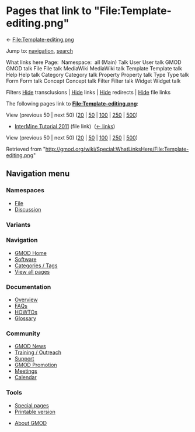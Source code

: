 <div id="mw-page-base" class="noprint">

</div>

<div id="mw-head-base" class="noprint">

</div>

<div id="content" class="mw-body" role="main">

<span id="top"></span>

<div id="mw-js-message" style="display:none;">

</div>



# <span dir="auto">Pages that link to "File:Template-editing.png"</span>

<div id="bodyContent">

<div id="contentSub">

←
[File:Template-editing.png](/wiki/File:Template-editing.png "File:Template-editing.png")

</div>

<div id="jump-to-nav" class="mw-jump">

Jump to: [navigation](#mw-navigation), [search](#p-search)

</div>

<div id="mw-content-text">

What links here Page:  Namespace:  all (Main) Talk User User talk GMOD
GMOD talk File File talk MediaWiki MediaWiki talk Template Template talk
Help Help talk Category Category talk Property Property talk Type Type
talk Form Form talk Concept Concept talk Filter Filter talk Widget
Widget talk

Filters
[Hide](/mediawiki/index.php?title=Special:WhatLinksHere/File:Template-editing.png&hidetrans=1 "Special:WhatLinksHere/File:Template-editing.png")
transclusions \|
[Hide](/mediawiki/index.php?title=Special:WhatLinksHere/File:Template-editing.png&hidelinks=1 "Special:WhatLinksHere/File:Template-editing.png")
links \|
[Hide](/mediawiki/index.php?title=Special:WhatLinksHere/File:Template-editing.png&hideredirs=1 "Special:WhatLinksHere/File:Template-editing.png")
redirects \|
[Hide](/mediawiki/index.php?title=Special:WhatLinksHere/File:Template-editing.png&hideimages=1 "Special:WhatLinksHere/File:Template-editing.png")
file links

The following pages link to
**[File:Template-editing.png](/wiki/File:Template-editing.png "File:Template-editing.png")**:

View (previous 50 \| next 50)
([20](/mediawiki/index.php?title=Special:WhatLinksHere/File:Template-editing.png&limit=20 "Special:WhatLinksHere/File:Template-editing.png")
\|
[50](/mediawiki/index.php?title=Special:WhatLinksHere/File:Template-editing.png&limit=50 "Special:WhatLinksHere/File:Template-editing.png")
\|
[100](/mediawiki/index.php?title=Special:WhatLinksHere/File:Template-editing.png&limit=100 "Special:WhatLinksHere/File:Template-editing.png")
\|
[250](/mediawiki/index.php?title=Special:WhatLinksHere/File:Template-editing.png&limit=250 "Special:WhatLinksHere/File:Template-editing.png")
\|
[500](/mediawiki/index.php?title=Special:WhatLinksHere/File:Template-editing.png&limit=500 "Special:WhatLinksHere/File:Template-editing.png"))

- [InterMine Tutorial
  2011](/wiki/InterMine_Tutorial_2011 "InterMine Tutorial 2011") (file
  link) ‎ <span class="mw-whatlinkshere-tools">([←
  links](/mediawiki/index.php?title=Special:WhatLinksHere&target=InterMine+Tutorial+2011 "Special:WhatLinksHere"))</span>

View (previous 50 \| next 50)
([20](/mediawiki/index.php?title=Special:WhatLinksHere/File:Template-editing.png&limit=20 "Special:WhatLinksHere/File:Template-editing.png")
\|
[50](/mediawiki/index.php?title=Special:WhatLinksHere/File:Template-editing.png&limit=50 "Special:WhatLinksHere/File:Template-editing.png")
\|
[100](/mediawiki/index.php?title=Special:WhatLinksHere/File:Template-editing.png&limit=100 "Special:WhatLinksHere/File:Template-editing.png")
\|
[250](/mediawiki/index.php?title=Special:WhatLinksHere/File:Template-editing.png&limit=250 "Special:WhatLinksHere/File:Template-editing.png")
\|
[500](/mediawiki/index.php?title=Special:WhatLinksHere/File:Template-editing.png&limit=500 "Special:WhatLinksHere/File:Template-editing.png"))

</div>

<div class="printfooter">

Retrieved from
"<http://gmod.org/wiki/Special:WhatLinksHere/File:Template-editing.png>"

</div>

<div id="catlinks" class="catlinks catlinks-allhidden">

</div>

<div class="visualClear">

</div>

</div>

</div>

<div id="mw-navigation">

## Navigation menu

<div id="mw-head">



<div id="left-navigation">

<div id="p-namespaces" class="vectorTabs" role="navigation"
aria-labelledby="p-namespaces-label">

### Namespaces

- <span id="ca-nstab-image"><a href="/wiki/File:Template-editing.png" accesskey="c"
  title="View the file page [c]">File</a></span>
- <span id="ca-talk"><a
  href="/mediawiki/index.php?title=File_talk:Template-editing.png&amp;action=edit&amp;redlink=1"
  accesskey="t"
  title="Discussion about the content page [t]">Discussion</a></span>

</div>

<div id="p-variants" class="vectorMenu emptyPortlet" role="navigation"
aria-labelledby="p-variants-label">

### 

### Variants[](#)

<div class="menu">

</div>

</div>

</div>

<div id="right-navigation">





</div>



</div>

</div>

</div>

<div id="mw-panel">

<div id="p-logo" role="banner">

<a href="/wiki/Main_Page"
style="background-image: url(http://gmod.org/images/GMOD-cogs.png);"
title="Visit the main page"></a>

</div>

<div id="p-Navigation" class="portal" role="navigation"
aria-labelledby="p-Navigation-label">

### Navigation

<div class="body">

- <span id="n-GMOD-Home">[GMOD Home](/wiki/Main_Page)</span>
- <span id="n-Software">[Software](/wiki/GMOD_Components)</span>
- <span id="n-Categories-.2F-Tags">[Categories /
  Tags](/wiki/Categories)</span>
- <span id="n-View-all-pages">[View all
  pages](/wiki/Special:AllPages)</span>

</div>

</div>

<div id="p-Documentation" class="portal" role="navigation"
aria-labelledby="p-Documentation-label">

### Documentation

<div class="body">

- <span id="n-Overview">[Overview](/wiki/Overview)</span>
- <span id="n-FAQs">[FAQs](/wiki/Category:FAQ)</span>
- <span id="n-HOWTOs">[HOWTOs](/wiki/Category:HOWTO)</span>
- <span id="n-Glossary">[Glossary](/wiki/Glossary)</span>

</div>

</div>

<div id="p-Community" class="portal" role="navigation"
aria-labelledby="p-Community-label">

### Community

<div class="body">

- <span id="n-GMOD-News">[GMOD News](/wiki/GMOD_News)</span>
- <span id="n-Training-.2F-Outreach">[Training /
  Outreach](/wiki/Training_and_Outreach)</span>
- <span id="n-Support">[Support](/wiki/Support)</span>
- <span id="n-GMOD-Promotion">[GMOD
  Promotion](/wiki/GMOD_Promotion)</span>
- <span id="n-Meetings">[Meetings](/wiki/Meetings)</span>
- <span id="n-Calendar">[Calendar](/wiki/Calendar)</span>

</div>

</div>

<div id="p-tb" class="portal" role="navigation"
aria-labelledby="p-tb-label">

### Tools

<div class="body">

- <span id="t-specialpages"><a href="/wiki/Special:SpecialPages" accesskey="q"
  title="A list of all special pages [q]">Special pages</a></span>
- <span id="t-print"><a
  href="/mediawiki/index.php?title=Special:WhatLinksHere/File:Template-editing.png&amp;printable=yes"
  rel="alternate" accesskey="p"
  title="Printable version of this page [p]">Printable version</a></span>

</div>

</div>

</div>

</div>

<div id="footer" role="contentinfo">

- <span id="footer-places-about">[About
  GMOD](/wiki/GMOD:About "GMOD:About")</span>

<!-- -->






</div>
